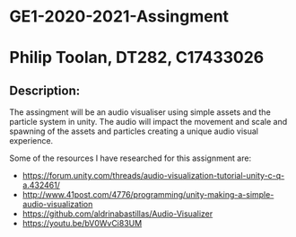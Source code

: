 # GE1-2020-2021-Assingment
 
# Philip Toolan, DT282, C17433026

## Description:
The assingment will be an audio visualiser using simple assets and the particle system in unity. The audio will impact the movement and scale and spawning of the assets and 
particles creating a unique audio visual experience.

Some of the resources I have researched for this assignment are:
- https://forum.unity.com/threads/audio-visualization-tutorial-unity-c-q-a.432461/
- http://www.41post.com/4776/programming/unity-making-a-simple-audio-visualization
- https://github.com/aldrinabastillas/Audio-Visualizer
- https://youtu.be/bV0WvCi83UM
